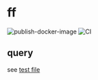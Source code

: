 # ff

![publish-docker-image](https://github.com/nakatanakatana/ff/actions/workflows/publish-docker-image.yaml/badge.svg)
![CI](https://github.com/nakatanakatana/ff/actions/workflows/ci.yaml/badge.svg)

## query

see [test file](./filter_test.go)
